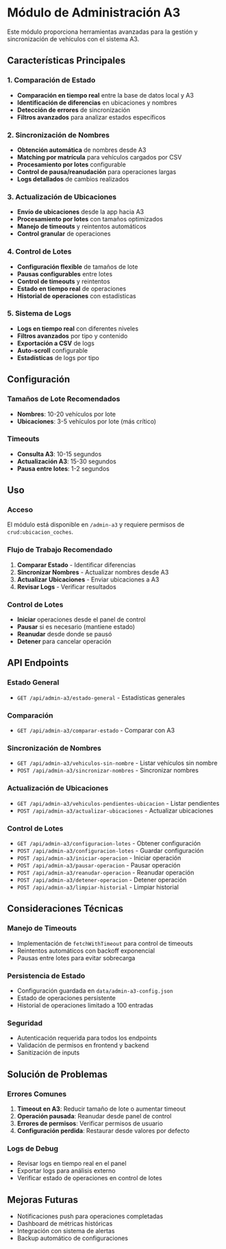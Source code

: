 # Módulo de Administración A3

Este módulo proporciona herramientas avanzadas para la gestión y sincronización de vehículos con el sistema A3.

## Características Principales

### 1. Comparación de Estado
- **Comparación en tiempo real** entre la base de datos local y A3
- **Identificación de diferencias** en ubicaciones y nombres
- **Detección de errores** de sincronización
- **Filtros avanzados** para analizar estados específicos

### 2. Sincronización de Nombres
- **Obtención automática** de nombres desde A3
- **Matching por matrícula** para vehículos cargados por CSV
- **Procesamiento por lotes** configurable
- **Control de pausa/reanudación** para operaciones largas
- **Logs detallados** de cambios realizados

### 3. Actualización de Ubicaciones
- **Envío de ubicaciones** desde la app hacia A3
- **Procesamiento por lotes** con tamaños optimizados
- **Manejo de timeouts** y reintentos automáticos
- **Control granular** de operaciones

### 4. Control de Lotes
- **Configuración flexible** de tamaños de lote
- **Pausas configurables** entre lotes
- **Control de timeouts** y reintentos
- **Estado en tiempo real** de operaciones
- **Historial de operaciones** con estadísticas

### 5. Sistema de Logs
- **Logs en tiempo real** con diferentes niveles
- **Filtros avanzados** por tipo y contenido
- **Exportación a CSV** de logs
- **Auto-scroll** configurable
- **Estadísticas** de logs por tipo

## Configuración

### Tamaños de Lote Recomendados
- **Nombres**: 10-20 vehículos por lote
- **Ubicaciones**: 3-5 vehículos por lote (más crítico)

### Timeouts
- **Consulta A3**: 10-15 segundos
- **Actualización A3**: 15-30 segundos
- **Pausa entre lotes**: 1-2 segundos

## Uso

### Acceso
El módulo está disponible en `/admin-a3` y requiere permisos de `crud:ubicacion_coches`.

### Flujo de Trabajo Recomendado
1. **Comparar Estado** - Identificar diferencias
2. **Sincronizar Nombres** - Actualizar nombres desde A3
3. **Actualizar Ubicaciones** - Enviar ubicaciones a A3
4. **Revisar Logs** - Verificar resultados

### Control de Lotes
- **Iniciar** operaciones desde el panel de control
- **Pausar** si es necesario (mantiene estado)
- **Reanudar** desde donde se pausó
- **Detener** para cancelar operación

## API Endpoints

### Estado General
- `GET /api/admin-a3/estado-general` - Estadísticas generales

### Comparación
- `GET /api/admin-a3/comparar-estado` - Comparar con A3

### Sincronización de Nombres
- `GET /api/admin-a3/vehiculos-sin-nombre` - Listar vehículos sin nombre
- `POST /api/admin-a3/sincronizar-nombres` - Sincronizar nombres

### Actualización de Ubicaciones
- `GET /api/admin-a3/vehiculos-pendientes-ubicacion` - Listar pendientes
- `POST /api/admin-a3/actualizar-ubicaciones` - Actualizar ubicaciones

### Control de Lotes
- `GET /api/admin-a3/configuracion-lotes` - Obtener configuración
- `POST /api/admin-a3/configuracion-lotes` - Guardar configuración
- `POST /api/admin-a3/iniciar-operacion` - Iniciar operación
- `POST /api/admin-a3/pausar-operacion` - Pausar operación
- `POST /api/admin-a3/reanudar-operacion` - Reanudar operación
- `POST /api/admin-a3/detener-operacion` - Detener operación
- `POST /api/admin-a3/limpiar-historial` - Limpiar historial

## Consideraciones Técnicas

### Manejo de Timeouts
- Implementación de `fetchWithTimeout` para control de timeouts
- Reintentos automáticos con backoff exponencial
- Pausas entre lotes para evitar sobrecarga

### Persistencia de Estado
- Configuración guardada en `data/admin-a3-config.json`
- Estado de operaciones persistente
- Historial de operaciones limitado a 100 entradas

### Seguridad
- Autenticación requerida para todos los endpoints
- Validación de permisos en frontend y backend
- Sanitización de inputs

## Solución de Problemas

### Errores Comunes
1. **Timeout en A3**: Reducir tamaño de lote o aumentar timeout
2. **Operación pausada**: Reanudar desde panel de control
3. **Errores de permisos**: Verificar permisos de usuario
4. **Configuración perdida**: Restaurar desde valores por defecto

### Logs de Debug
- Revisar logs en tiempo real en el panel
- Exportar logs para análisis externo
- Verificar estado de operaciones en control de lotes

## Mejoras Futuras
- Notificaciones push para operaciones completadas
- Dashboard de métricas históricas
- Integración con sistema de alertas
- Backup automático de configuraciones
